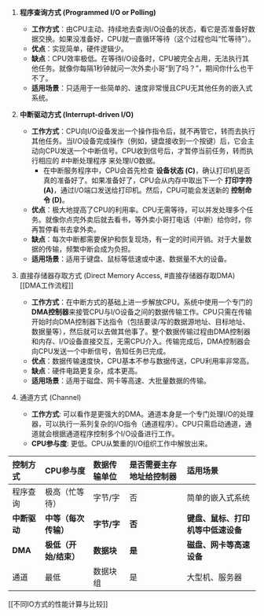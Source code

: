 1.  **程序查询方式 (Programmed I/O or Polling)**
    *   **工作方式**：由CPU主动、持续地去查询I/O设备的状态，看它是否准备好数据交换。如果没准备好，CPU就一直循环等待（这个过程也叫“忙等待”）。
    *   **优点**：实现简单，硬件逻辑少。
    *   **缺点**：CPU效率极低。在等待I/O设备时，CPU被完全占用，无法执行其他任务。就像你每隔1秒钟就问一次外卖小哥“到了吗？”，期间你什么也干不了。
    *   **适用场景**：只适用于一些简单的、速度非常慢且CPU无其他任务的嵌入式系统。

2.  **中断驱动方式 (Interrupt-driven I/O)**
    *   **工作方式**：CPU向I/O设备发出一个操作指令后，就不再管它，转而去执行其他任务。当I/O设备完成操作（例如，键盘接收到一个按键）后，它会主动向CPU发送一个中断信号。CPU收到信号后，才暂停当前任务，转而执行相应的 #中断处理程序 来处理I/O数据。
	    * 在中断服务程序中，CPU会首先检查 **设备状态 (C)**，确认打印机是否真的准备好了。如果准备好了，CPU会从内存中取出下一个 **打印字符 (A)**，通过I/O端口发送给打印机。然后，CPU可能会发送新的 **控制命令 (D)**。
    *   **优点**：极大地提高了CPU的利用率。CPU无需等待，可以并发处理多个任务。就像你点完外卖后就去看书，等外卖小哥打电话（中断）给你时，你再暂停看书去拿外卖。
    *   **缺点**：每次中断都需要保护和恢复现场，有一定的时间开销。对于大量数据的传输，频繁中断会成为负担。
    *   **适用场景**：适用于键盘、鼠标等低速或中速、数据量不大的设备。

3. 直接存储器存取方式 (Direct Memory Access, #直接存储器存取DMA)  [[DMA工作流程]] 
    *   **工作方式**：在中断方式的基础上进一步解放CPU。系统中使用一个专门的**DMA控制器**来接管CPU与I/O设备之间的数据传输工作。CPU只需在传输开始时向DMA控制器下达指令（包括要读/写的数据源地址、目标地址、数据量等），然后就可以去做其他事了。整个数据传输过程由DMA控制器和内存、I/O设备直接交互，无需CPU介入。传输完成后，DMA控制器会向CPU发送一个中断信号，告知任务已完成。
    *   **优点**：数据传输速度快，CPU基本不参与数据传送，CPU利用率非常高。
    *   **缺点**：硬件电路更复杂，成本更高。
    *   **适用场景**：适用于磁盘、网卡等高速、大批量数据的传输。 

4. 通道方式 (Channel)
	*   **工作方式**: 可以看作是更强大的DMA。通道本身是一个专门处理I/O的处理器，可以执行一系列复杂的I/O指令（通道程序）。CPU只需启动通道，通道就会根据通道程序控制多个I/O设备进行工作。
	*   **CPU参与度**: 更低。CPU从繁重的I/O组织工作中解放出来。

| 控制方式 | CPU参与度 | 数据传输单位 | 是否需要主存地址给控制器 | 适用场景 |
| :--- | :--- | :--- | :--- | :--- |
| 程序查询 | 极高（忙等待） | 字节/字 | 否 | 简单的嵌入式系统 |
| **中断驱动** | **中等（每次传输）** | **字节/字** | **否** | **键盘、鼠标、打印机等中低速设备** |
| **DMA** | **极低（开始/结束）** | **数据块** | **是** | **磁盘、网卡等高速设备** |
| 通道 | 最低 | 数据块组 | 是 | 大型机、服务器 |


[[不同IO方式的性能计算与比较]]